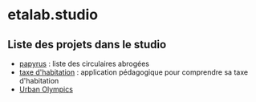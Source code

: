 # etalab.studio

## Liste des projets dans le studio

* [papyrus](https://papyrus.etalab.studio/) : liste des circulaires abrogées
* [taxe d'habitation](http://taxehabitation.etalab.studio/) : application pédagogique pour comprendre sa taxe d'habitation
* [Urban Olympics](https://urban-olympics.etalab.studio/) 
